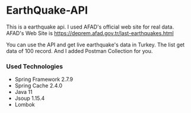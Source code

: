 # EarthQuake-API

This is a earthquake api. I used AFAD's official web site for real data. AFAD's Web Site is https://deprem.afad.gov.tr/last-earthquakes.html

You can use the API and get live earthquake's data in Turkey. The list get data of 100 record. And I added Postman Collection for you. 

### Used Technologies

* Spring Framework 2.7.9
* Spring Cache 2.4.0
* Java 11
* Jsoup 1.15.4
* Lombok
